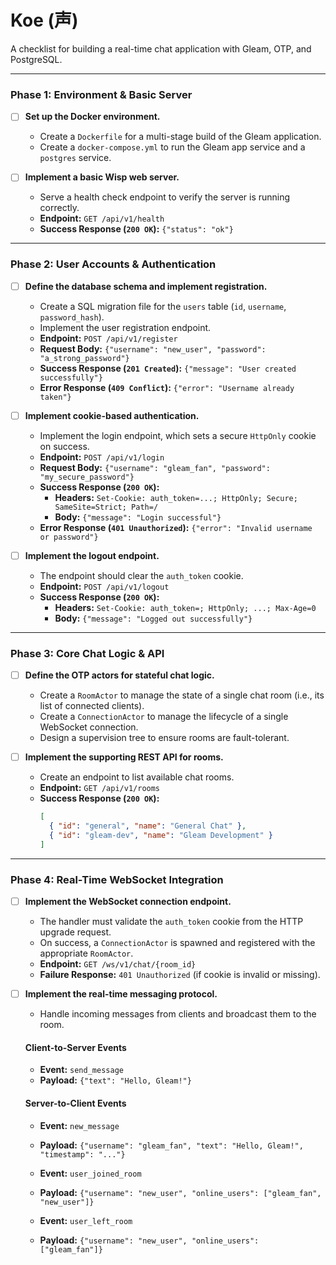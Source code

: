 # Koe (声)

A checklist for building a real-time chat application with Gleam, OTP, and PostgreSQL.

---

### Phase 1: Environment & Basic Server

- [ ] **Set up the Docker environment.**
  - Create a `Dockerfile` for a multi-stage build of the Gleam application.
  - Create a `docker-compose.yml` to run the Gleam app service and a `postgres` service.

- [ ] **Implement a basic Wisp web server.**
  - Serve a health check endpoint to verify the server is running correctly.
  - **Endpoint:** `GET /api/v1/health`
  - **Success Response (`200 OK`):** `{"status": "ok"}`

---

### Phase 2: User Accounts & Authentication

- [ ] **Define the database schema and implement registration.**
  - Create a SQL migration file for the `users` table (`id`, `username`, `password_hash`).
  - Implement the user registration endpoint.
  - **Endpoint:** `POST /api/v1/register`
  - **Request Body:** `{"username": "new_user", "password": "a_strong_password"}`
  - **Success Response (`201 Created`):** `{"message": "User created successfully"}`
  - **Error Response (`409 Conflict`):** `{"error": "Username already taken"}`

- [ ] **Implement cookie-based authentication.**
  - Implement the login endpoint, which sets a secure `HttpOnly` cookie on success.
  - **Endpoint:** `POST /api/v1/login`
  - **Request Body:** `{"username": "gleam_fan", "password": "my_secure_password"}`
  - **Success Response (`200 OK`):**
    - **Headers:** `Set-Cookie: auth_token=...; HttpOnly; Secure; SameSite=Strict; Path=/`
    - **Body:** `{"message": "Login successful"}`
  - **Error Response (`401 Unauthorized`):** `{"error": "Invalid username or password"}`

- [ ] **Implement the logout endpoint.**
  - The endpoint should clear the `auth_token` cookie.
  - **Endpoint:** `POST /api/v1/logout`
  - **Success Response (`200 OK`):**
    - **Headers:** `Set-Cookie: auth_token=; HttpOnly; ...; Max-Age=0`
    - **Body:** `{"message": "Logged out successfully"}`

---

### Phase 3: Core Chat Logic & API

- [ ] **Define the OTP actors for stateful chat logic.**
  - Create a `RoomActor` to manage the state of a single chat room (i.e., its list of connected clients).
  - Create a `ConnectionActor` to manage the lifecycle of a single WebSocket connection.
  - Design a supervision tree to ensure rooms are fault-tolerant.

- [ ] **Implement the supporting REST API for rooms.**
  - Create an endpoint to list available chat rooms.
  - **Endpoint:** `GET /api/v1/rooms`
  - **Success Response (`200 OK`):**
    ```json
    [
      { "id": "general", "name": "General Chat" },
      { "id": "gleam-dev", "name": "Gleam Development" }
    ]
    ```

---

### Phase 4: Real-Time WebSocket Integration

- [ ] **Implement the WebSocket connection endpoint.**
  - The handler must validate the `auth_token` cookie from the HTTP upgrade request.
  - On success, a `ConnectionActor` is spawned and registered with the appropriate `RoomActor`.
  - **Endpoint:** `GET /ws/v1/chat/{room_id}`
  - **Failure Response:** `401 Unauthorized` (if cookie is invalid or missing).

- [ ] **Implement the real-time messaging protocol.**
  - Handle incoming messages from clients and broadcast them to the room.

  #### Client-to-Server Events
  - **Event:** `send_message`
  - **Payload:** `{"text": "Hello, Gleam!"}`

  #### Server-to-Client Events
  - **Event:** `new_message`
  - **Payload:** `{"username": "gleam_fan", "text": "Hello, Gleam!", "timestamp": "..."}`

  - **Event:** `user_joined_room`
  - **Payload:** `{"username": "new_user", "online_users": ["gleam_fan", "new_user"]}`

  - **Event:** `user_left_room`
  - **Payload:** `{"username": "new_user", "online_users": ["gleam_fan"]}`
